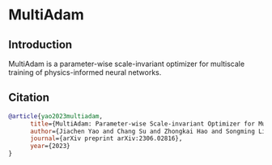 # MultiAdam

## Introduction

MultiAdam is a parameter-wise scale-invariant optimizer for multiscale training of physics-informed neural networks.

## Citation

```bibtex
@article{yao2023multiadam,
      title={MultiAdam: Parameter-wise Scale-invariant Optimizer for Multiscale Training of Physics-informed Neural Networks},
      author={Jiachen Yao and Chang Su and Zhongkai Hao and Songming Liu and Hang Su and Jun Zhu},
      journal={arXiv preprint arXiv:2306.02816},
      year={2023}
}
```
